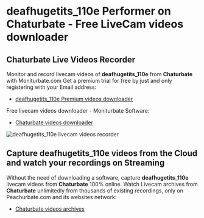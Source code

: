 # deafhugetits_110e Performer on Chaturbate - Free LiveCam videos downloader

## Chaturbate Live Videos Recorder

Monitor and record livecam videos of **deafhugetits_110e** from **Chaturbate** with Moniturbate.com
Get a premium trial for free by just and only registering with your Email address:
* [deafhugetits_110e Premium videos downloader](https://moniturbate.com/request-demo-licence-key.html)

Free livecam videos downloader - Moniturbate Software:
* [Chaturbate videos downloader](https://moniturbate.com/moniturbate-download-software.html)

![deafhugetits_110e livecam videos recorder](https://peachurnet.com/templates/moniturbate-software.png)


## Capture deafhugetits_110e videos from the Cloud and watch your recordings on Streaming

Without the need of downloading a software, capture **deafhugetits_110e** livecam videos from **Chaturbate** 100% online.
Watch Livecam archives from **Chaturbate** unlimitedly from thousands of existing recordings, only on Peachurbate.com and its websites network:
* [Chaturbate videos archives](https://peachurnet.com/)